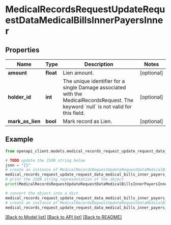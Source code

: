 # MedicalRecordsRequestUpdateRequestDataMedicalBillsInnerPayersInner


## Properties

Name | Type | Description | Notes
------------ | ------------- | ------------- | -------------
**amount** | **float** | Lien amount. | [optional] 
**holder_id** | **int** | The unique identifier for a single Damage associated with the MedicalRecordsRequest. The keyword &#x60;null&#x60; is not valid for this field. | [optional] 
**mark_as_lien** | **bool** | Mark record as Lien. | [optional] 

## Example

```python
from openapi_client.models.medical_records_request_update_request_data_medical_bills_inner_payers_inner import MedicalRecordsRequestUpdateRequestDataMedicalBillsInnerPayersInner

# TODO update the JSON string below
json = "{}"
# create an instance of MedicalRecordsRequestUpdateRequestDataMedicalBillsInnerPayersInner from a JSON string
medical_records_request_update_request_data_medical_bills_inner_payers_inner_instance = MedicalRecordsRequestUpdateRequestDataMedicalBillsInnerPayersInner.from_json(json)
# print the JSON string representation of the object
print(MedicalRecordsRequestUpdateRequestDataMedicalBillsInnerPayersInner.to_json())

# convert the object into a dict
medical_records_request_update_request_data_medical_bills_inner_payers_inner_dict = medical_records_request_update_request_data_medical_bills_inner_payers_inner_instance.to_dict()
# create an instance of MedicalRecordsRequestUpdateRequestDataMedicalBillsInnerPayersInner from a dict
medical_records_request_update_request_data_medical_bills_inner_payers_inner_from_dict = MedicalRecordsRequestUpdateRequestDataMedicalBillsInnerPayersInner.from_dict(medical_records_request_update_request_data_medical_bills_inner_payers_inner_dict)
```
[[Back to Model list]](../README.md#documentation-for-models) [[Back to API list]](../README.md#documentation-for-api-endpoints) [[Back to README]](../README.md)


